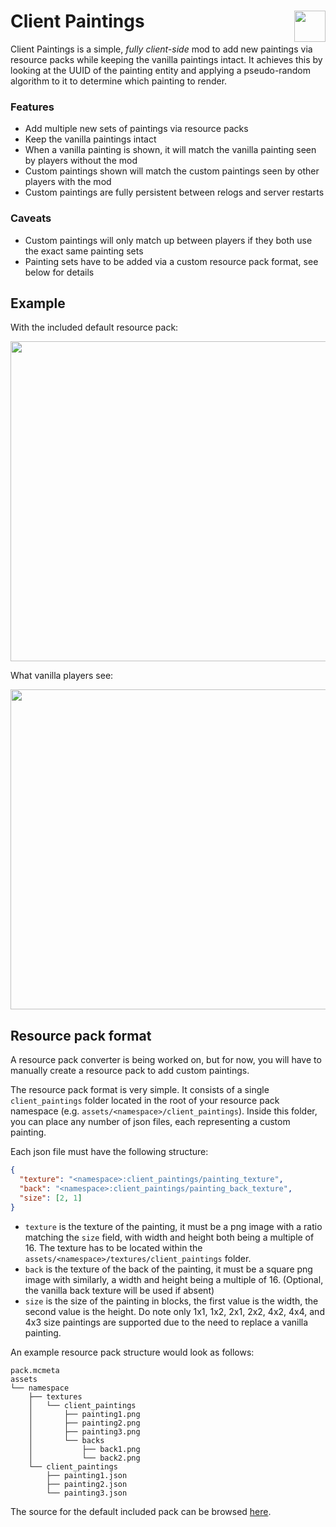 # Client Paintings <img src="img/icon.png" align="right" width="50">

Client Paintings is a simple, *fully client-side* mod to add 
new paintings via resource packs while keeping the vanilla paintings intact.
It achieves this by looking at the UUID of the painting entity and
applying a pseudo-random algorithm to it to determine which painting to render.

### Features

- Add multiple new sets of paintings via resource packs
- Keep the vanilla paintings intact
- When a vanilla painting is shown, it will match the vanilla painting seen by players without the mod
- Custom paintings shown will match the custom paintings seen by other players with the mod
- Custom paintings are fully persistent between relogs and server restarts

### Caveats

- Custom paintings will only match up between players if they both use the exact same painting sets
- Painting sets have to be added via a custom resource pack format, see below for details

## Example

With the included default resource pack:

<img src="img/with.png" width="512"/>

What vanilla players see:

<img src="img/without.png" width="512"/>

## Resource pack format

A resource pack converter is being worked on, but for now, you will have to manually create
a resource pack to add custom paintings.

The resource pack format is very simple. It consists of a single `client_paintings` folder
located in the root of your resource pack namespace (e.g. `assets/<namespace>/client_paintings`).
Inside this folder, you can place any number of json files, each representing a custom painting.

Each json file must have the following structure:

```json
{
  "texture": "<namespace>:client_paintings/painting_texture",
  "back": "<namespace>:client_paintings/painting_back_texture",
  "size": [2, 1]
}
```

- `texture` is the texture of the painting, it must be a png image with a ratio matching the `size` field, 
  with width and height both being a multiple of 16. The texture has to be located within 
  the `assets/<namespace>/textures/client_paintings` folder.
- `back` is the texture of the back of the painting, it must be a square png image with similarly, a width and height
  being a multiple of 16. (Optional, the vanilla back texture will be used if absent)
- `size` is the size of the painting in blocks, the first value is the width, the second value is the height.
  Do note only 1x1, 1x2, 2x1, 2x2, 4x2, 4x4, and 4x3 size paintings are supported due to the need to replace
  a vanilla painting.

An example resource pack structure would look as follows:

```text
pack.mcmeta
assets
└── namespace
    ├── textures
    │   └── client_paintings
    │       ├── painting1.png
    │       ├── painting2.png
    │       ├── painting3.png
    │       └── backs
    │           ├── back1.png
    │           └── back2.png
    └── client_paintings
        ├── painting1.json
        ├── painting2.json
        └── painting3.json
```

The source for the default included pack can be browsed 
[here](https://github.com/enjarai/client-paintings/tree/master/src/main/resources/resourcepacks/default).
